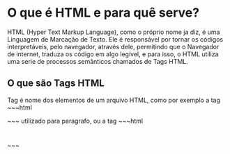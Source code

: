 # O que é HTML e para quê serve?

<p> HTML (Hyper Text Markup Language), como o próprio nome ja diz, é uma Linguagem de Marcação de Texto. Ele é responsável por tornar os códigos interpretáveis, pelo navegador, através dele, permitindo que o Navegador de internet, traduza os código em algo legível, e para isso, o HTML utiliza uma serie de processos semânticos chamados de Tags HTML.</p>

## O que são Tags HTML

<p>Tag é nome dos elementos de um arquivo HTML, como por exemplo a tag ~~~html <p></p> ~~~ utilizado para paragrafo, ou a tag ~~~html <h1></h1> ~~~</p>
